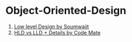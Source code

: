 # Object-Oriented-Design
1. [Low level Design by Soumwajit](https://www.youtube.com/playlist?list=PL12BCqE-Lp650Cg6FZW7SoZwN8Rw1WJI7)
2. [HLD vs LLD + Details by Code Mate](https://www.youtube.com/playlist?list=PLAC2AM9O1C5KioUMeH9qIjbAV_RMmX8rd)
